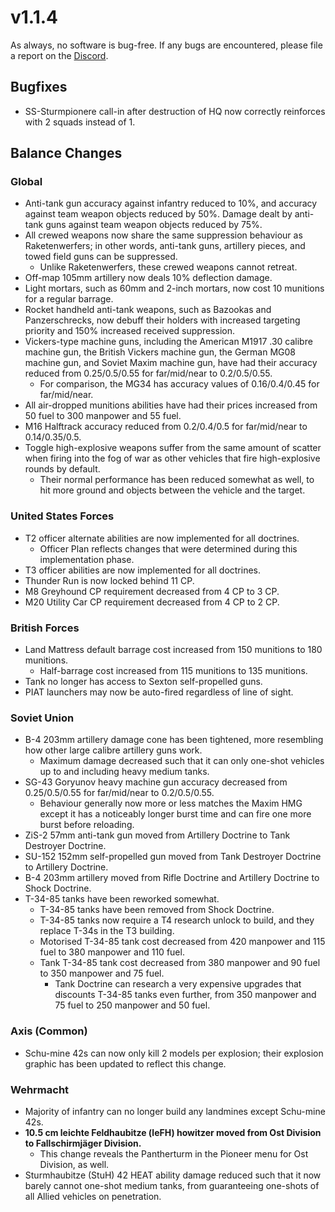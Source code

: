 # v1.1.4

As always, no software is bug-free. If any bugs are encountered, please file a report on the [Discord](https://discord.gg/6VeK5jhggB).

## Bugfixes

- SS-Sturmpionere call-in after destruction of HQ now correctly reinforces with 2 squads instead of 1.

## Balance Changes

### Global

- Anti-tank gun accuracy against infantry reduced to 10%, and accuracy against team weapon objects reduced by 50%. Damage dealt by anti-tank guns against team weapon objects reduced by 75%.
- All crewed weapons now share the same suppression behaviour as Raketenwerfers; in other words, anti-tank guns, artillery pieces, and towed field guns can be suppressed.
  - Unlike Raketenwerfers, these crewed weapons cannot retreat.
- Off-map 105mm artillery now deals 10% deflection damage.
- Light mortars, such as 60mm and 2-inch mortars, now cost 10 munitions for a regular barrage.
- Rocket handheld anti-tank weapons, such as Bazookas and Panzerschrecks, now debuff their holders with increased targeting priority and 150% increased received suppression.
- Vickers-type machine guns, including the American M1917 .30 calibre machine gun, the British Vickers machine gun, the German MG08 machine gun, and Soviet Maxim machine gun, have had their accuracy reduced from 0.25/0.5/0.55 for far/mid/near to 0.2/0.5/0.55.
  - For comparison, the MG34 has accuracy values of 0.16/0.4/0.45 for far/mid/near.
- All air-dropped munitions abilities have had their prices increased from 50 fuel to 300 manpower and 55 fuel.
- M16 Halftrack accuracy reduced from 0.2/0.4/0.5 for far/mid/near to 0.14/0.35/0.5.
- Toggle high-explosive weapons suffer from the same amount of scatter when firing into the fog of war as other vehicles that fire high-explosive rounds by default.
  - Their normal performance has been reduced somewhat as well, to hit more ground and objects between the vehicle and the target.

### United States Forces

- T2 officer alternate abilities are now implemented for all doctrines.
  - Officer Plan reflects changes that were determined during this implementation phase.
- T3 officer abilities are now implemented for all doctrines.
- Thunder Run is now locked behind 11 CP.
- M8 Greyhound CP requirement decreased from 4 CP to 3 CP.
- M20 Utility Car CP requirement decreased from 4 CP to 2 CP.

### British Forces

- Land Mattress default barrage cost increased from 150 munitions to 180 munitions.
  - Half-barrage cost increased from 115 munitions to 135 munitions.
- Tank no longer has access to Sexton self-propelled guns.
- PIAT launchers may now be auto-fired regardless of line of sight.

### Soviet Union

- B-4 203mm artillery damage cone has been tightened, more resembling how other large calibre artillery guns work.
  - Maximum damage decreased such that it can only one-shot vehicles up to and including heavy medium tanks.
- SG-43 Goryunov heavy machine gun accuracy decreased from 0.25/0.5/0.55 for far/mid/near to 0.2/0.5/0.55.
  - Behaviour generally now more or less matches the Maxim HMG except it has a noticeably longer burst time and can fire one more burst before reloading.
- ZiS-2 57mm anti-tank gun moved from Artillery Doctrine to Tank Destroyer Doctrine.
- SU-152 152mm self-propelled gun moved from Tank Destroyer Doctrine to Artillery Doctrine.
- B-4 203mm artillery moved from Rifle Doctrine and Artillery Doctrine to Shock Doctrine.
- T-34-85 tanks have been reworked somewhat.
  - T-34-85 tanks have been removed from Shock Doctrine.
  - T-34-85 tanks now require a T4 research unlock to build, and they replace T-34s in the T3 building.
  - Motorised T-34-85 tank cost decreased from 420 manpower and 115 fuel to 380 manpower and 110 fuel.
  - Tank T-34-85 tank cost decreased from 380 manpower and 90 fuel to 350 manpower and 75 fuel.
    - Tank Doctrine can research a very expensive upgrades that discounts T-34-85 tanks even further, from 350 manpower and 75 fuel to 250 manpower and 50 fuel.

### Axis (Common)

- Schu-mine 42s can now only kill 2 models per explosion; their explosion graphic has been updated to reflect this change.

### Wehrmacht

- Majority of infantry can no longer build any landmines except Schu-mine 42s.
- **10.5 cm leichte Feldhaubitze (leFH) howitzer moved from Ost Division to Fallschirmjäger Division.**
  - This change reveals the Pantherturm in the Pioneer menu for Ost Division, as well.
- Sturmhaubitze (StuH) 42 HEAT ability damage reduced such that it now barely cannot one-shot medium tanks, from guaranteeing one-shots of all Allied vehicles on penetration.
